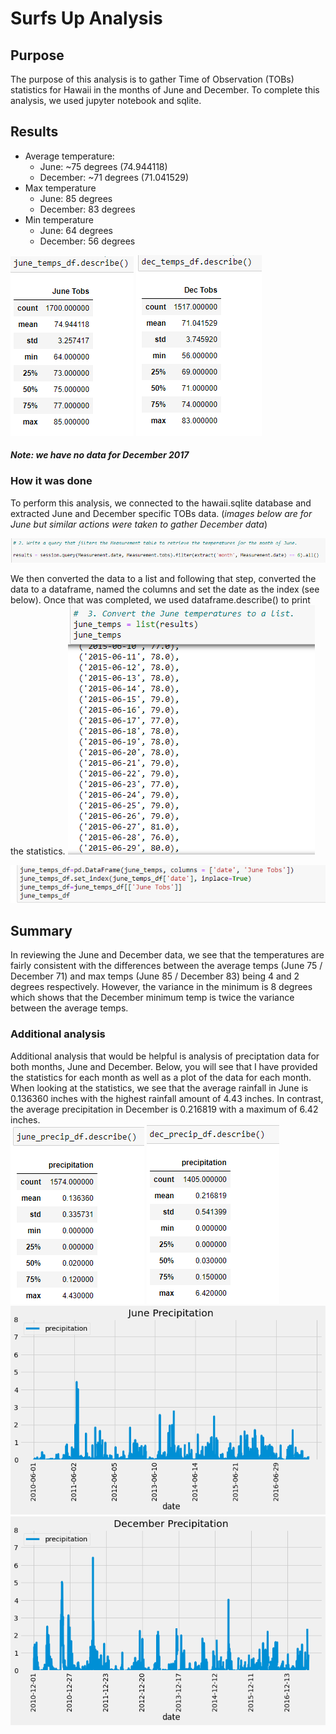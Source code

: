 # Surfs Up Analysis

## Purpose
The purpose of this analysis is to gather Time of Observation (TOBs) statistics for Hawaii in the months of June and December.  To complete this analysis, we used jupyter notebook and sqlite.

## Results

* Average temperature:
    * June: ~75 degrees (74.944118)
    * December:  ~71 degrees (71.041529)
* Max temperature
    * June:  85 degrees
    * December:  83 degrees
* Min temperature
    * June: 64 degrees
    * December:  56 degrees

![June stats](https://github.com/LauraZJ/surfs_up/blob/main/resources/June_stats.png)
![December stats](https://github.com/LauraZJ/surfs_up/blob/main/resources/december_stats.png) 
#### *Note:  we have no data for December 2017*

### How it was done
To perform this analysis, we connected to the hawaii.sqlite database and extracted June and December specific TOBs data. 
(*images below are for June but similar actions were taken to gather December data*)

![query june data](https://github.com/LauraZJ/surfs_up/blob/main/resources/query_june_data.png)

We then converted the data to a list and following that step, converted the data to a dataframe, named the columns and set the date as the index (see below).  Once that was completed, we used dataframe.describe() to print the statistics.
![June list](https://github.com/LauraZJ/surfs_up/blob/main/resources/convert_to_list.png)

![june dataframe](https://github.com/LauraZJ/surfs_up/blob/main/resources/create_june_dataframe.png)



## Summary
In reviewing the June and December data, we see that the temperatures are fairly consistent with the differences between the average temps (June 75 / December 71) and max temps (June 85 / December 83) being 4 and 2 degrees respectively.  However, the variance in the minimum is 8 degrees which shows that the December minimum temp is twice the variance between the average temps.

### Additional analysis
Additional analysis that would be helpful is analysis of preciptation data for both months, June and December.  Below, you will see that I have provided the statistics for each month as well as a plot of the data for each month.   When looking at the statistics, we see that the average rainfall in June is 0.136360 inches with the highest rainfall amount of 4.43 inches.  In contrast, the average precipitation in December is 0.216819 with a maximum of 6.42 inches.   
![June_precip_stats](https://github.com/LauraZJ/surfs_up/blob/main/resources/june_precip_stats.png)
![December precip stats](https://github.com/LauraZJ/surfs_up/blob/main/resources/dec_precip_stats.png)
![June precipitation](https://github.com/LauraZJ/surfs_up/blob/main/resources/jun_precip.png)
![Dec preciptation](https://github.com/LauraZJ/surfs_up/blob/main/resources/dec_precip.png)
